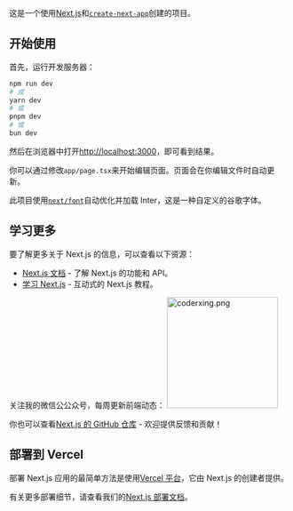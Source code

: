 这是一个使用[Next.js](https://nextjs.org/)和[`create-next-app`](https://github.com/vercel/next.js/tree/canary/packages/create-next-app)创建的项目。

## 开始使用

首先，运行开发服务器：

```bash
npm run dev
# 或
yarn dev
# 或
pnpm dev
# 或
bun dev
```

然后在浏览器中打开[http://localhost:3000](http://localhost:3000)，即可看到结果。

你可以通过修改`app/page.tsx`来开始编辑页面。页面会在你编辑文件时自动更新。

此项目使用[`next/font`](https://nextjs.org/docs/basic-features/font-optimization)自动优化并加载 Inter，这是一种自定义的谷歌字体。

## 学习更多

要了解更多关于 Next.js 的信息，可以查看以下资源：

- [Next.js 文档](https://nextjs.org/docs) - 了解 Next.js 的功能和 API。
- [学习 Next.js](https://nextjs.org/learn) - 互动式的 Next.js 教程。

关注我的微信公公众号，每周更新前端动态：
<img alt="coderxing.png" src="https://raw.githubusercontent.com/chaseFunny/imageSource/main/blog/coderxing.png" data-hpc="true" class="Box-sc-g0xbh4-0 kzRgrI" width="200" >

你也可以查看[Next.js 的 GitHub 仓库](https://github.com/vercel/next.js/) - 欢迎提供反馈和贡献！

## 部署到 Vercel

部署 Next.js 应用的最简单方法是使用[Vercel 平台](https://vercel.com/new?utm_medium=default-template&filter=next.js&utm_source=create-next-app&utm_campaign=create-next-app-readme)，它由 Next.js 的创建者提供。

有关更多部署细节，请查看我们的[Next.js 部署文档](https://nextjs.org/docs/deployment)。
